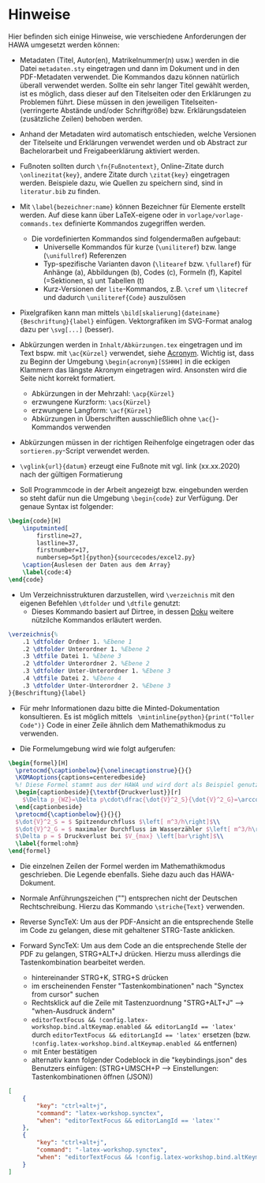 # Hinweise

Hier befinden sich einige Hinweise, wie verschiedene Anforderungen der HAWA umgesetzt werden können:

- Metadaten (Titel, Autor(en), Matrikelnummer(n) usw.) werden in die Datei `metadaten.sty` eingetragen und dann im Dokument und in den PDF-Metadaten verwendet. Die Kommandos dazu können natürlich überall verwendet werden. Sollte ein sehr langer Titel gewählt werden, ist es möglich, dass dieser auf den Titelseiten oder den Erklärungen zu Problemen führt. Diese müssen in den jeweiligen Titelseiten- (verringerte Abstände und/oder Schriftgröße) bzw. Erklärungsdateien (zusätzliche Zeilen) behoben werden.

- Anhand der Metadaten wird automatisch entschieden, welche Versionen der Titelseite und Erklärungen verwendet werden und ob Abstract zur Bachelorarbeit und Freigabeerklärung aktiviert werden.

- Fußnoten sollten durch `\fn{Fußnotentext}`, Online-Zitate durch `\onlinezitat{key}`, andere Zitate durch `\zitat{key}` eingetragen werden. Beispiele dazu, wie Quellen zu speichern sind, sind in `literatur.bib` zu finden.

- Mit `\label{bezeichner:name}` können Bezeichner für Elemente erstellt werden. Auf diese kann über LaTeX-eigene oder in `vorlage/vorlage-commands.tex` definierte Kommandos zugegriffen werden.
    - Die vordefinierten Kommandos sind folgendermaßen aufgebaut:
        - Universelle Kommandos für kurze (`\uniliteref`) bzw. lange (`\unifullref`) Referenzen
        - Typ-spezifische Varianten davon (`\litearef` bzw. `\fullaref`) für Anhänge (a), Abbildungen (b), Codes (c), Formeln (f), Kapitel (=Sektionen, s) unt Tabellen (t)
        - Kurz-Versionen der `lite`-Kommandos, z.B. `\cref` um `\litecref` und dadurch `\uniliteref{Code}` auszulösen

- Pixelgrafiken kann man mittels `\bild[skalierung]{dateiname}{Beschriftung}{label}` einfügen. Vektorgrafiken im SVG-Format analog dazu per `\svg[...]` (besser).

- Abkürzungen werden in `Inhalt/Abkürzungen.tex` eingetragen und im Text bspw. mit `\ac{Kürzel}` verwendet, siehe [Acronym](https://www.namsu.de/Extra/pakete/Acronym.html). Wichtig ist, dass zu Beginn der Umgebung `\begin{acronym}[SSHHH]` in die eckigen Klammern das längste Akronym eingetragen wird. Ansonsten wird die Seite nicht korrekt formatiert.
    - Abkürzungen in der Mehrzahl: `\acp{Kürzel}`
    - erzwungene Kurzform: `\acs{Kürzel}`
    - erzwungene Langform: `\acf{Kürzel}`
    - Abkürzungen in Überschriften ausschließlich ohne `\ac{}`-Kommandos verwenden

- Abkürzungen müssen in der richtigen Reihenfolge eingetragen oder das `sortieren.py`-Script verwendet werden.

- `\vglink{url}{datum}` erzeugt eine Fußnote mit vgl. link (xx.xx.2020) nach der gültigen Formatierung

- Soll Programmcode in der Arbeit angezeigt bzw. eingebunden werden so steht dafür nun die Umgebung `\begin{code}` zur Verfügung. Der genaue Syntax ist folgender:
```latex
\begin{code}[H]
    \inputminted[
        firstline=27,
        lastline=37,
        firstnumber=17,
        numbersep=5pt]{python}{sourcecodes/excel2.py}
    \caption{Auslesen der Daten aus dem Array}
    \label{code:4}
\end{code}
```

- Um Verzeichnisstrukturen darzustellen, wird `\verzeichnis` mit den eigenen Befehlen `\dtfolder` und `\dtfile` genutzt:
  - Dieses Kommando basiert auf Dirtree, in dessen [Doku](http://tug.ctan.org/macros/generic/dirtree/dirtree.pdf) weitere nützilche Kommandos erläutert werden.
```latex
\verzeichnis{%
    .1 \dtfolder Ordner 1. %Ebene 1
    .2 \dtfolder Unterordner 1. %Ebene 2
    .3 \dtfile Datei 1. %Ebene 3
    .2 \dtfolder Unterordner 2. %Ebene 2
    .3 \dtfolder Unter-Unterordner 1. %Ebene 3
    .4 \dtfile Datei 2. %Ebene 4
    .3 \dtfolder Unter-Unterordner 2. %Ebene 3
}{Beschriftung}{label}
```

- Für mehr Informationen dazu bitte die Minted-Dokumentation konsultieren. Es ist möglich mittels ` \mintinline{python}{print("Toller Code")}` Code in einer Zeile ähnlich dem Mathemathikmodus zu verwenden.

- Die Formelumgebung wird wie folgt aufgerufen:
```latex
\begin{formel}[H]
  \pretocmd{\captionbelow}{\onelinecaptionstrue}{}{}
  \KOMAoptions{captions=centeredbeside}
  %! Diese Formel stammt aus der HAWA und wird dort als Beispiel genutzt
  \begin{captionbeside}{\textbf{Druckverlust}}[r]
    $\Delta p_{WZ}=\Delta p\cdot\dfrac{\dot{V}^2_S}{\dot{V}^2_G}=\arccos 90\deg$
  \end{captionbeside}
  \pretocmd{\captionbelow}{}{}{}
  $\dot{V}^2_S = $ Spitzendurchfluss $\left[ m^3/h\right]$\\
  $\dot{V}^2_G = $ maximaler Durchfluss im Wasserzähler $\left[ m^3/h\right]$\\
  $\Delta p = $ Druckverlust bei $V_{max} \left[bar\right]$\\
  \label{formel:ohm}
\end{formel}
```

- Die einzelnen Zeilen der Formel werden im Mathemathikmodus geschrieben. Die Legende ebenfalls. Siehe dazu auch das HAWA-Dokument.

- Normale Anführungszeichen ("") entsprechen nicht der Deutschen Rechtschreibung. Hierzu das Kommando `\striche{Text}` verwenden.

- Reverse SyncTeX: Um aus der PDF-Ansicht an die entsprechende Stelle im Code zu gelangen, diese mit gehaltener STRG-Taste anklicken.

- Forward SyncTeX: Um aus dem Code an die entsprechende Stelle der PDF zu gelangen, STRG+ALT+J drücken. Hierzu muss allerdings die Tastenkombination bearbeitet werden.
  -  hintereinander STRG+K, STRG+S drücken
  -  im erscheinenden Fenster "Tastenkombinationen" nach "Synctex from cursor" suchen
  -  Rechtsklick auf die Zeile mit Tastenzuordnung "STRG+ALT+J" --> "when-Ausdruck ändern"
  -  `editorTextFocus && !config.latex-workshop.bind.altKeymap.enabled && editorLangId == 'latex'` durch `editorTextFocus && editorLangId == 'latex'` ersetzen (bzw. `!config.latex-workshop.bind.altKeymap.enabled &&` entfernen)
  -  mit Enter bestätigen
  -  alternativ kann folgender Codeblock in die "keybindings.json" des Benutzers einfügen: (STRG+UMSCH+P --> Einstellungen: Tastenkombinationen öffnen (JSON))
```json
[
    {
        "key": "ctrl+alt+j",
        "command": "latex-workshop.synctex",
        "when": "editorTextFocus && editorLangId == 'latex'"
    },
    {
        "key": "ctrl+alt+j",
        "command": "-latex-workshop.synctex",
        "when": "editorTextFocus && !config.latex-workshop.bind.altKeymap.enabled && editorLangId == 'latex'"
    }
]
```
